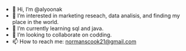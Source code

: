- 👋 Hi, I’m @alyoonak
- 👀 I’m interested in marketing reseach, data analisis, and finding my place in the world.
- 🌱 I’m currently learning sql and java.
- 💞️ I’m looking to collaborate on codding.
- 📫 How to reach me: normanscook21@gmail.com
